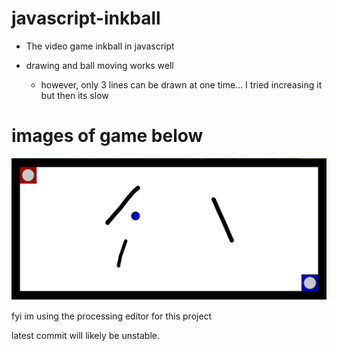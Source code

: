 # javascript-inkball

- The video game inkball in javascript

- drawing and ball moving works well
  - however, only 3 lines can be drawn at one time... I tried increasing it but then its slow

# images of game below

![](images/inkball.png)

fyi im using the processing editor for this project

latest commit will likely be unstable.


